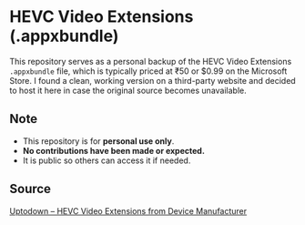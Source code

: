 # HEVC Video Extensions (.appxbundle)

This repository serves as a personal backup of the HEVC Video Extensions `.appxbundle` file, which is typically priced at ₹50 or $0.99 on the Microsoft Store. I found a clean, working version on a third-party website and decided to host it here in case the original source becomes unavailable.

## Note

- This repository is for **personal use only**.  
- **No contributions have been made or expected.**  
- It is public so others can access it if needed.

## Source

[Uptodown – HEVC Video Extensions from Device Manufacturer](https://hevc-video-extensions-from-device-manufacturer.en.uptodown.com/windows/download)
